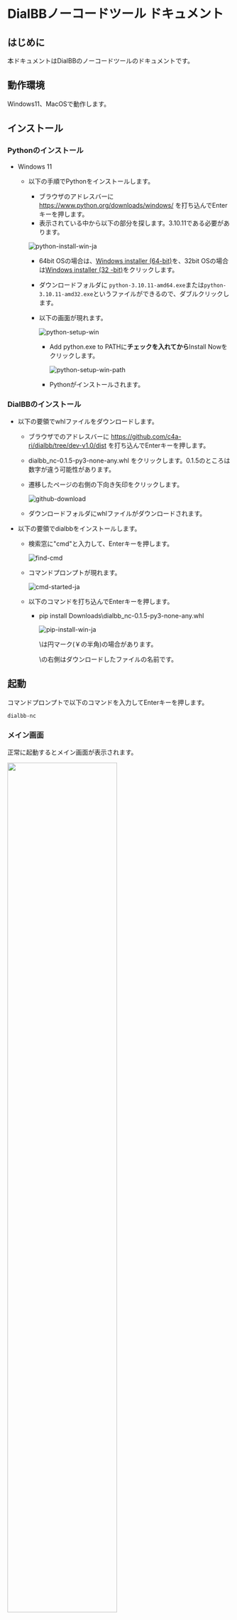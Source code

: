 # DialBBノーコードツール ドキュメント



## はじめに

本ドキュメントはDialBBのノーコードツールのドキュメントです。

## 動作環境

Windows11、MacOSで動作します。

## インストール

### Pythonのインストール

- Windows 11

  - 以下の手順でPythonをインストールします。

    - ブラウザのアドレスバーに https://www.python.org/downloads/windows/ を打ち込んでEnterキーを押します。
    - 表示されている中から以下の部分を探します。3.10.11である必要があります。

    ![python-install-win-ja](images/python-download-win.png)

    - 64bit OSの場合は、[Windows installer (64-bit)](https://www.python.org/ftp/python/3.10.11/python-3.10.11-amd64.exe)を、32bit OSの場合は[Windows installer (32 -bit)](https://www.python.org/ftp/python/3.10.11/python-3.10.11.exe)をクリックします。

    - ダウンロードフォルダに `python-3.10.11-amd64.exe`または`python-3.10.11-amd32.exe`というファイルができるので、ダブルクリックします。

    - 以下の画面が現れます。

      ![python-setup-win](images/python-setup-win.png)

      - Add python.exe to PATHに**チェックを入れてから**Install Nowをクリックします。

        ![python-setup-win-path](images/python-setup-win-path.png)

      - Pythonがインストールされます。

### DialBBのインストール

- 以下の要領でwhlファイルをダウンロードします。

  - ブラウザでのアドレスバーに https://github.com/c4a-ri/dialbb/tree/dev-v1.0/dist を打ち込んでEnterキーを押します。

  - dialbb_nc-0.1.5-py3-none-any.whl をクリックします。0.1.5のところは数字が違う可能性があります。

  - 遷移したページの右側の下向き矢印をクリックします。

    ![github-download](images/github-download.png)

  - ダウンロードフォルダにwhlファイルがダウンロードされます。

- 以下の要領でdialbbをインストールします。

  - 検索窓に"cmd"と入力して、Enterキーを押します。

    ![find-cmd](images/find-cmd.png)

  - コマンドプロンプトが現れます。

    ![cmd-started-ja](images/cmd-started-ja.png)

  - 以下のコマンドを打ち込んでEnterキーを押します。

    - pip install Downloads\dialbb_nc-0.1.5-py3-none-any.whl 

      ![pip-install-win-ja](images/pip-install-win-ja.png)

      \は円マーク(￥の半角)の場合があります。

      \の右側はダウンロードしたファイルの名前です。

  

## 起動
コマンドプロンプトで以下のコマンドを入力してEnterキーを押します。
```sh
dialbb-nc
```

###  メイン画面
  正常に起動するとメイン画面が表示されます。  

  <img src="images/gui-main.jpg" width="70%">

### アプリケーションの読み込み・作成・起動・保存

#### アプリケーションファイル
  アプリケーションファイルは次の3つがあり、zipファイルにまとめて扱います。  
  - config.yml: コンフィギュレーションファイルのテンプレート
  - scenario.xlsx: シナリオファイルのテンプレート
  - nlu-knowledge.xlsx: 言語理解知識ファイルのテンプレート

#### アプリケーションの読み込み/新規作成

  - すでにあるアプリケーションを読み込む場合は、`select`ボタンをクリックし、読み込むアプリケーションファイルのzipファイルを開きます。  
  
    <img src="images/gui-file-read.jpg" width="60%">
  
  - アプリケーションを新たに作成する場合は、`create`ボタンをクリックし、英語/日本語を選択します。テンプレートファイルが読み込まれます。  

    <img src="images/gui-create.jpg" width="40%">

  - アプリケーションを新たに作成した場合、および、読み込んだアプリケーションがChatGPTを使っている場合は、OpenAIのAPIキーの登録が必要です。OpenAIのAPIキーの登録は以下のようにします。  
    - `setting`ボタンを押します。  
      ![settings](images/settings.png)
    - `OPENAI_API_KEY`の右側に別途入手したOpenAIのAPIキーを入力し、`OK`ボタンを押します。`Saved`という表示が出るので再度`OK`ボタンを押します。

#### アプリケーションの起動

- `start`ボタンをクリックします。コマンドプロンプトを見て、エラーが出ていないことを確認します。

- ChromeやEdgeなどのブラウザを開き、アドレスバーに`http://localhost:8080/`を打ち込んでEnterを押します。以下のような画面が表示されます。

  ![ftontend](images/ftontend.png)

- `start dialogue`ボタンを押すと会話が開始されます。

- 再度最初から会話を始めたい場合はブラウザのリロードボタンを押してください。

#### アプリケーションの編集

- `edit`ボタンをクリックし、編集するアプリケーションファイルを選択します。  
   <img src="images/gui-edit-select.jpg" width="40%">

- 編集の仕方は後述します。

####  アプリケーションの保存

- `save`ボタンをクリックし、保存する場所/ファイル名を指定します、zipファイルにまとめて保存されます。  

  <img src="images/gui-file-save.jpg" width="60%">


## コンフィギュレーションの変更

  __アプリケーションの編集__ 画面で`Config`を選択した場合に以下の画面が表示されます。

  <img src="images/gui-edit-config.jpg" width="40%">

| 内容 | 説明 |
|-----|------|
| spaCy | spaCy（後述）を利用するかどうかを選択します． |
| ChatGPT nlu | ChatGPTを用いた言語理解（後述）をするかどうかを選択します． |
| models | 利用するChatGPTのモデルを選択します． |
| situation | GPTのプロンプトに書く状況を入力します、1行ごとに状況を記述します． |
| persona | GPTのプロンプトに書くシステムのペルソナを入力します、1行ごとにペルソナを記述します． |

-  __GPT モデルの編集__ `edit`ボタンをクリックし、選択するGPT モデルの追加変更が可能です。  
  <img src="images/gui-edit-gptmodels.jpg" width="40%">

## 言語理解用知識の編集
  __アプリケーションの編集__ 画面で`NLU knowledge`を選択した場合は、xlsxファイルに関連付けされたアプリケーションが起動します（ExcelやOpenOfficeなど）、アプリケーション画面で編集＆保存をおこないます。  

## シナリオファイルの編集
### 編集アプリケーションの選択
  __アプリケーションの編集__ 画面で Excel で編集するか（`Scenario(Excel)`ボタン）、 GUIシナリオエディタ で編集するか（`Scenario(GUI Editor)`ボタン）を選択します、 Excel の場合はxlsxファイルに関連付けされたアプリケーションが（ExcelやOpenOfficeなど）、 GUIシナリオエディタ の場合はブラウザベースのアプリケーションが起動します。  


### シナリオエディタの操作方法

#### 概要

シナリオを[systemノード]と[userノード]として扱います、それぞれのノードを[コネクタ]で接続することでsystem：userを関連付けます。

<img src="images/editor-main.jpg" width="50%">

#### ノードの追加
背景で右クリック > [systeｍNode]か[userNode]を選択すると新規追加されます 

<img src="images/add-node.jpg" width="30%">

#### ノードの削除
ノードの上で右クリック > [Delete] を選択すると削除されます  

<img src="images/del-set.jpg" width="30%">

#### ノードの編集
ノードの上で右クリック > [Edit] を選択すると入力ダイアログが表示されます  

<img src="images/sys-setting.jpg" width="30%">　<img src="images/user-setting.jpg" width="30%">

ノードの編集の仕方は後述します。

#### コネクタの接続・削除

ノードのoutputソケットを左クリック > 他ノードのinputソケットへドラッグして接続します  
削除はinputソケットを摘まんで離すか、コネクター上で右クリック > [Delete] を選択します。

<img src="images/editor-connection.jpg" width="30%">　<img src="images/editor-conn-del.jpg" width="30%">

#### 保存
上部の[Save]ボタンをクリックすると保存します。保存しないでエディタサーバを停止した場合はデータが失われます。

### システムノードの編集の仕方

### ユーザノードの編集の仕方



